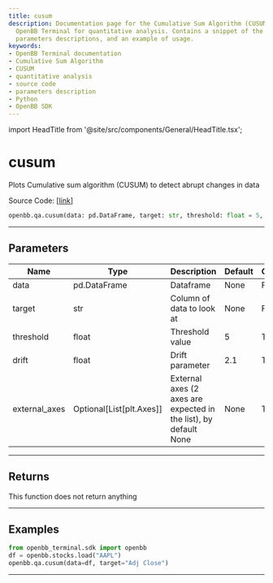 ```yaml
---
title: cusum
description: Documentation page for the Cumulative Sum Algorithm (CUSUM) used in the
  OpenBB Terminal for quantitative analysis. Contains a snippet of the source code,
  parameters descriptions, and an example of usage.
keywords:
- OpenBB Terminal documentation
- Cumulative Sum Algorithm
- CUSUM
- quantitative analysis
- source code
- parameters description
- Python
- OpenBB SDK
---
```


import HeadTitle from '@site/src/components/General/HeadTitle.tsx';

<HeadTitle title="cusum - Qa - Reference | OpenBB SDK Docs" />

# cusum

Plots Cumulative sum algorithm (CUSUM) to detect abrupt changes in data

Source Code: [[link](https://github.com/OpenBB-finance/OpenBBTerminal/tree/main/openbb_terminal/common/quantitative_analysis/qa_view.py#L523)]

```python
openbb.qa.cusum(data: pd.DataFrame, target: str, threshold: float = 5, drift: float = 2.1, external_axes: Optional[List[matplotlib.axes._axes.Axes]] = None)
```

---

## Parameters

| Name | Type | Description | Default | Optional |
| ---- | ---- | ----------- | ------- | -------- |
| data | pd.DataFrame | Dataframe | None | False |
| target | str | Column of data to look at | None | False |
| threshold | float | Threshold value | 5 | True |
| drift | float | Drift parameter | 2.1 | True |
| external_axes | Optional[List[plt.Axes]] | External axes (2 axes are expected in the list), by default None | None | True |


---

## Returns

This function does not return anything

---

## Examples

```python
from openbb_terminal.sdk import openbb
df = openbb.stocks.load("AAPL")
openbb.qa.cusum(data=df, target="Adj Close")
```

---
